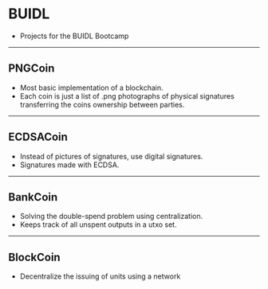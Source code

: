 # BUIDL

- Projects for the BUIDL Bootcamp

---

## PNGCoin

- Most basic implementation of a blockchain.
- Each coin is just a list of .png photographs of physical signatures transferring the coins ownership between parties.

---

## ECDSACoin

- Instead of pictures of signatures, use digital signatures.
- Signatures made with ECDSA.

---

## BankCoin

- Solving the double-spend problem using centralization.
- Keeps track of all unspent outputs in a utxo set.

---

## BlockCoin

- Decentralize the issuing of units using a network
